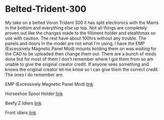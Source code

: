 # Belted-Trident-300
My take on a belted Voron Trident 300 it has split electronics with the Mains in the bottom and everything else up top. Not all things are completely proven out like the changes made to the filliment holder and stealthmax so use with caution. The rest have about 100hrs without any trouble. The panels and doors in the model are not what I'm using, I have the EMP (Excessively Magnetic Panel Mod) mounts holding them on was waiting for the CAD to be uploaded then change them out. There are a bunch of mods done but for most of them I don't remember where I got them from so am unable to give the original creator credit. If anyone sees something and knows the original creator let me know so I can give them the correct credit. The ones I do remember are.

EMP (Excessively Magnetic Panel Mod)      [link](https://github.com/RaymondDoerr/emp)

Horseshoe Spool Holder                   [link](https://mods.vorondesign.com/details/MXsHhiLlFH9bkIu9X7el5A)

Beefy Z Idlers                            [link](https://github.com/clee/VoronBFI)

Front idlers                              [link](https://github.com/Ramalama2/Voron-2-Mods/tree/main/Front_Idlers)
